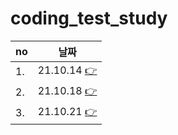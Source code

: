 # coding_test_study


|no|날짜|
|--|--|
|1. |21.10.14 [👉](docs/20211014.md)|
|2. |21.10.18 [👉](docs/20211018.md)|
|3. |21.10.21 [👉](docs/20211021.md)|